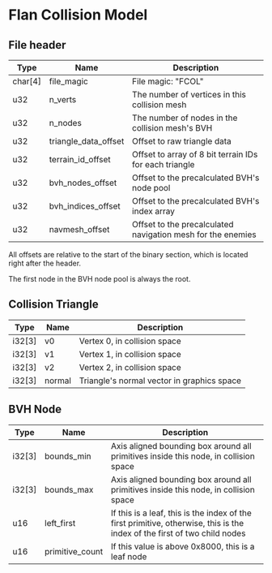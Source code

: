 # Flan Collision Model
## File header
| Type    | Name       | Description                                   |
| ------- | ---------- | --------------------------------------------- |
| char[4] | file_magic | File magic: "FCOL"                            |
| u32     | n_verts    | The number of vertices in this collision mesh | 
| u32     | n_nodes    | The number of nodes in the collision mesh's BVH | 
| u32     | triangle_data_offset | Offset to raw triangle data | 
| u32     | terrain_id_offset | Offset to array of 8 bit terrain IDs for each triangle |
| u32     | bvh_nodes_offset | Offset to the precalculated BVH's node pool | 
| u32     | bvh_indices_offset | Offset to the precalculated BVH's index array | 
| u32     | navmesh_offset | Offset to the precalculated navigation mesh for the enemies | 

All offsets are relative to the start of the binary section, which is located right after the header.

The first node in the BVH node pool is always the root.

## Collision Triangle
| Type | Name               | Description                   |
| ---- | ------------------ | ----------------------------- |
| i32[3]  | v0              | Vertex 0, in collision space |
| i32[3]  | v1              | Vertex 1, in collision space |
| i32[3]  | v2              | Vertex 2, in collision space |
| i32[3]  | normal         | Triangle's normal vector in graphics space    |

## BVH Node
| Type    | Name       | Description                                   |
| ------- | ---------- | --------------------------------------------- |
| i32[3]  | bounds_min              | Axis aligned bounding box around all primitives inside this node, in collision space |
| i32[3]  | bounds_max              | Axis aligned bounding box around all primitives inside this node, in collision space |
| u16     | left_first | If this is a leaf, this is the index of the first primitive, otherwise, this is the index of the first of two child nodes | 
| u16     | primitive_count | If this value is above 0x8000, this is a leaf node | 